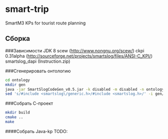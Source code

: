 # smart-trip
SmartM3 KPs for tourist route planning
## Сборка
###Зависимости
JDK 8
scew (http://www.nongnu.org/scew/)
ckpi 0.31alpha (http://sourceforge.net/projects/smartslog/files/ANSI-C_KPI/)
smartslog_dapi (Instruction.zip)

###Сгенерировать онтологию
```bash
cd ontology
mkdir gen
java -jar SmartSlogCodeGen_v0.5.jar -k disabled -m disabled -n ontology -o gen etourism.owl
sed 's/#include <smartslog\/generic.h>/#include <smartslog.h>/' -i gen/ontology.h
```
###Собрать С-проект
```bash
mkdir build
cmake ..
make
```

####Собрать Java-kp
TODO:

